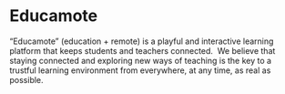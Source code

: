 # Educamote
“Educamote” (education + remote) is a playful and interactive learning platform that keeps students and teachers connected.  We believe that staying connected and exploring new ways of teaching is the key to a trustful learning environment from everywhere, at any time, as real as possible. 

